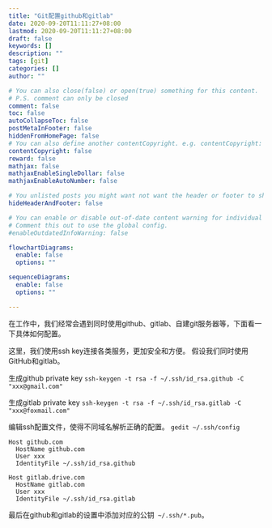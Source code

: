 ```yaml
---
title: "Git配置github和gitlab"
date: 2020-09-20T11:11:27+08:00
lastmod: 2020-09-20T11:11:27+08:00
draft: false
keywords: []
description: ""
tags: [git]
categories: []
author: ""

# You can also close(false) or open(true) something for this content.
# P.S. comment can only be closed
comment: false
toc: false
autoCollapseToc: false
postMetaInFooter: false
hiddenFromHomePage: false
# You can also define another contentCopyright. e.g. contentCopyright: "This is another copyright."
contentCopyright: false
reward: false
mathjax: false
mathjaxEnableSingleDollar: false
mathjaxEnableAutoNumber: false

# You unlisted posts you might want not want the header or footer to show
hideHeaderAndFooter: false

# You can enable or disable out-of-date content warning for individual post.
# Comment this out to use the global config.
#enableOutdatedInfoWarning: false

flowchartDiagrams:
  enable: false
  options: ""

sequenceDiagrams: 
  enable: false
  options: ""

---
```

在工作中，我们经常会遇到同时使用github、gitlab、自建git服务器等，下面看一下具体如何配置。
<!--more-->
这里，我们使用ssh key连接各类服务，更加安全和方便。
假设我们同时使用GitHub和gitlab。

生成github private key
  `ssh-keygen -t rsa -f ~/.ssh/id_rsa.github -C "xxx@gmail.com"`

生成gitlab private key
  `ssh-keygen -t rsa -f ~/.ssh/id_rsa.gitlab -C "xxx@foxmail.com"`

编辑ssh配置文件，使得不同域名解析正确的配置。
  `gedit ~/.ssh/config`

```config
Host github.com
  HostName github.com
  User xxx
  IdentityFile ~/.ssh/id_rsa.github
  
Host gitlab.drive.com
  HostName gitlab.com
  User xxx
  IdentityFile ~/.ssh/id_rsa.gitlab
```

最后在github和gitlab的设置中添加对应的公钥` ~/.ssh/*.pub`。
